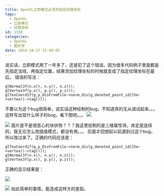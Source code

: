 ```yaml
---
title: OpenGL立即模式必须先指定纹理坐标
tags:
  - OpenGL
  - 立即模式
  - 纹理坐标
id: 1338
categories:
  - OpenGL
  - 图形学
date: 2014-10-27 15:49:05
---
```


说实话，立即模式用了一年多了，还是犯了这个错误。因为很多代码例子里面都是先指定法线，再指定位置，结果添加纹理坐标的时候就变成了指定纹理坐标在最后。
错误的写法：

``` stylus
glNormal3f(n.x(), n.y(), n.z());
glVertex3f(p.x(), p.y(), p.z());
glTexCoord1f(g_p_DisFromFile->norm_dis[g_denoted_point_id][he->vertex()->tag()]);
```

不要以为这个bug很简单，说实话这种绘制的bug，不知道真的无从调试起来。。。这样写出现什么样子的bug，看下图吧。。。
![](https://c2.staticflickr.com/8/7241/27175251640_077ce24c67_o.png)

![](https://c2.staticflickr.com/8/7691/27417552636_58c2958b6a_o.png)
面片是不是很恶心的块状物？？？我这里绘制的是三维属性场，肯定是连续的，我无论怎么改插值模式，都没有用。。。
后面才回想起以前遇到过这个bug，所以改过来了。正确的代码应该是：

``` stylus
glTexCoord1f(g_p_DisFromFile->norm_dis[g_denoted_point_id][he->vertex()->tag()]);
glNormal3f(n.x(), n.y(), n.z());
glVertex3f(p.x(), p.y(), p.z());
```

正确的显示结果是：

![](https://c2.staticflickr.com/8/7425/27380202661_e1bb2be00c_o.png)

![](https://c2.staticflickr.com/8/7541/27175250770_c2656854e3_o.png)
如此简单的事情，能造成这样大的差距。